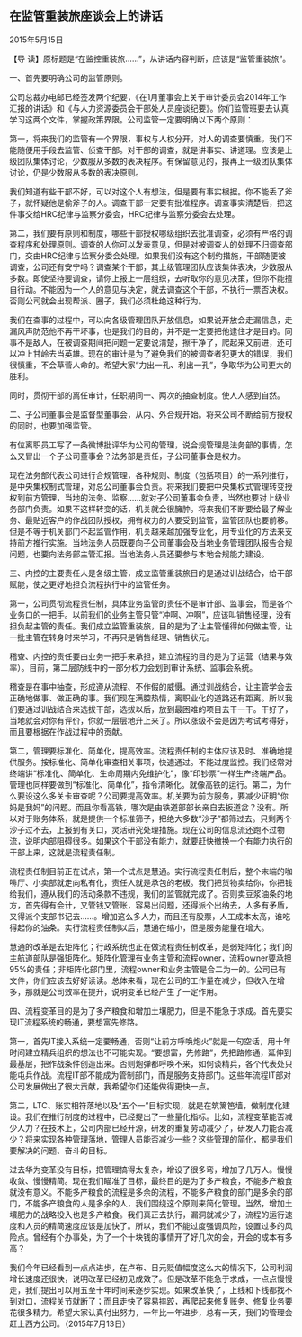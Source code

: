 ## 在监管重装旅座谈会上的讲话

2015年5月15日



【导  读】原标题是“在监控重装旅……”，从讲话内容判断，应该是“监管重装旅”。



 一、首先要明确公司的监管原则。

公司总裁办电邮已经签发两个纪要，《在1月董事会上关于审计委员会2014年工作汇报的讲话》和《与人力资源委员会干部处人员座谈纪要》。你们监管班要去认真学习这两个文件，掌握政策界限。公司监管一定要明确以下两个原则：

第一，将来我们的监管有一个界限，事权与人权分开。对人的调查要慎重。我们不能随便用手段去监管、侦查干部。对干部的调查，就是讲事实、讲道理。应该是上级团队集体讨论，少数服从多数的表决程序。有保留意见的，报再上一级团队集体讨论，仍是少数服从多数的表决原则。

我们知道有些干部不好，可以对这个人有想法，但是要有事实根据。你不能丢了斧子，就怀疑他是偷斧子的人。调查干部一定要有批准程序。调查事实清楚后，把这件事交给HRC纪律与监察分委会，HRC纪律与监察分委会去处理。

第二，我们要有原则和制度，哪些干部授权哪级组织去批准调查，必须有严格的调查程序和处理原则。调查的人你可以发表意见，但是对被调查人的处理不归调查部门，交由HRC纪律与监察分委会处理。如果我们没有这个制约措施，干部随便被调查，公司还有安宁吗？调查某个干部，其上级管理团队应该集体表决，少数服从多数。即使坚持要调查，请你上报上一层组织，去听取你的意见决策，但你不能擅自行动。不能因为一个人的意见与决定，就去调查这个干部，不执行一票否决权。否则公司就会出现帮派、圈子，我们必须杜绝这种行为。

我们在查事的过程中，可以向各级管理团队开放信息，如果说开放会走漏信息，走漏风声防范他不再干坏事，也是我们的目的，并不是一定要把他逮住才是目的。同事不是敌人，在被调查期间把问题一定要说清楚，擦干净了，爬起来又前进，还可以冲上甘岭去当英雄。现在的审计是为了避免我们的被调查者犯更大的错误，我们很慎重，不会草菅人命的。希望大家“力出一孔、利出一孔”，争取华为公司更大的胜利。

同时，贯彻干部的离任审计，任职期间一、两次的抽查制度。使人人感到自然。

二、子公司董事会是监督型董事会，从内、外合规开始。将来公司不断给前方授权的同时，也要加强监管。

有位离职员工写了一条微博批评华为公司的管理，说合规管理是法务部的事情，怎么又冒出一个子公司董事会？法务部是责任，子公司董事会是权力。

现在法务部代表公司进行合规管理，各种规则、制度（包括项目）的一系列推行，是中央集权制式管理，对总公司董事会负责。将来我们要把中央集权式管理转变授权到前方管理，当地的法务、监察……就对子公司董事会负责，当然也要对上级业务部门负责。如果不这样转变的话，机关就会很臃肿。将来我们不断要给最了解业务、最贴近客户的作战团队授权，拥有权力的人要受到监管，监管团队也要前移。但是不等于机关部门不起监管作用，机关越来越加强专业化，用专业化的方法来支持前方推行实施。当地法务人员既要向子公司董事会及当地业务管理团队报告合规问题，也要向法务部主管汇报。当地法务人员还要参与本地合规能力建设。

三、内控的主要责任人是各级主管，成立监管重装旅目的是通过训战结合，给干部赋能，使之更好地担负流程执行中的监管任务。

第一，公司贯彻流程责任制，具体业务监管的责任不是审计部、监事会，而是各个业务口的一把手。以前我们的业务主管只管“冲啊、冲啊”，应该叫销售经理，没有担负起主管的责任。我们成立监管重装旅，目的是为了让主管懂得如何做主管，让一批主管在转身时来学习，不再只是销售经理、销售状元。

稽查、内控的责任要由业务一把手来承担，建立流程的目的是为了运营（结果与效率）。目前，第二层防线中的一部分权力会划到审计系统、监事会系统。

稽查是在事中抽查，形成遵从流程、不作假的威慑。通过训战结合，让主管学会去正确地做事、做正确的事。我们现在满腔热情，离职业化的道路还有距离。所以我们要通过训战结合来选拔干部，选拔以后，放到最困难的项目去干一干。干好了，当地就会对你有评价，你就一层层地升上来了。所以涨级不会是因为考试考得好，而且要根据在作战过程中的贡献。

第二，管理要标准化、简单化，提高效率。流程责任制的主体应该及时、准确地提供服务。按标准化、简单化审查相关事项，快速通过。不能过度监控。我们经常对终端讲“标准化、简单化、生命周期内免维护化”，像“印钞票”一样生产终端产品。管理也同样要做到“标准化、简单化”，指令清晰化。就像高铁的运行。第二，为什么要设这么多关卡审查呢？公司要提高效率。机关要为前方服务，要减少证明“你妈是我妈”的问题。而且你看高铁，哪次是由铁道部部长亲自去扳道岔？没有。所以对于账务体系，就是提供一个标准筛子，把绝大多数“沙子”都筛过去。只剩两个沙子过不去，上报到有关口，灵活研究处理措施。现在公司的信息流还跑不过物流，说明内部阻碍很多。如果这个干部没有能力，就要赶快撤换一个有能力执行的干部上来，这就是流程责任制。

流程责任制目前正在试点，第一个试点是慧通。实行流程责任制后，整个末端的咖啡厅、小卖部就走向私有化，责任人就是承包的老板。我们把货物卖给你，你把钱给我们，遵从我们的活动条款不违规，我们的监管就完成了。否则卖豆浆油条的地方，首先得有会计，又管钱又管账，容易出问题，还得派个出纳去，人多有矛盾，又得派个支部书记去……。增加这么多人力，而且还有股票，人工成本太高，谁吃得起你的油条。实行流程责任制以后，慧通在缩小，但是服务能量在增大。

慧通的改革是去矩阵化；行政系统也正在做流程责任制改革，是弱矩阵化；我们的主航道部队是强矩阵化。矩阵化管理有业务主管和流程owner，流程owner要承担95%的责任；非矩阵化部门里，流程owner和业务主管是合二为一的。公司已有文件，你们应该去好好读读。总体来看，现在公司的工作量在减少，但收入在增多，那就是公司效率在提升，说明变革已经产生了一定作用。

四、流程变革目的是为了多产粮食和增加土壤肥力，但是不能急于求成。首先要实现IT流程系统的畅通，要想富先修路。

第一，首先IT接入系统一定要畅通，否则“让前方呼唤炮火”就是一句空话，用十年时间建立精兵组织的想法也不可能实现。“要想富，先修路”，先把路修通，延伸到最基层，把作战条件创造出来。否则炮弹都呼唤不来，如何谈精兵，各个代表处只能屯兵作战。流程IT部不能成为管制部门，而是服务支持部门。这些年流程IT部对公司发展做出了很大贡献，我希望你们还能做得更快一点。

第二，LTC、账实相符落地以及“五个一”目标实现，就是在筑篱笆墙，做制度化建设。我们在推行制度的过程中，已经提出了一些量化指标。比如，流程变革能否减少人力？在技术上，公司内部已经开源，研发的重复劳动减少了，研发人力能否减少？将来实现各种管理落地，管理人员能否减少一些？这些管理的简化，都是我们要解决的问题、奋斗的目标。

过去华为变革没有目标，把管理搞得太复杂，增设了很多弯，增加了几万人。慢慢收敛、慢慢精简。现在我们瞄准了目标，最终目的是为了多产粮食，不能多产粮食就没有意义。不能多产粮食的流程是多余的流程，不能多产粮食的部门是多余的部门，不能多产粮食的人是多余的人，我们围绕这个原则来简化管理。当然，增加土壤肥力的战略投入也是多产粮食。我们真正去执行，漏洞就减少了，流程的运行速度和人员的精简速度应该是加快了。所以，我们不能过度强调风险，设置过多的风险点。曾经有个办事处，为了一个十块钱的事情开了好几次的会，开会的成本有多高？

我们今年已经看到一点点进步，在卢布、日元贬值幅度这么大的情况下，公司利润增长速度还很快，说明改革已经初见成效了。但是改革不能急于求成，一点点慢慢走，我们提出可以用五至十年时间来逐步实现。如果改革快了，上线和下线都找不到对口，流程关节就断了；而且走快了容易摔跤，再爬起来修复账务、修复业务要花很多精力。希望大家认真付出努力，一年比一年进步，总有一天，我们的管理会赶上西方公司。（2015年7月13日）
